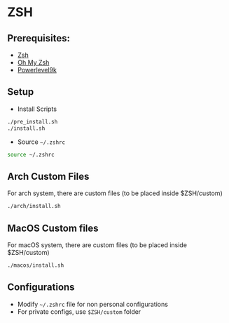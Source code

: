 # ZSH

## Prerequisites:
- [Zsh](https://github.com/ohmyzsh/ohmyzsh/wiki/Installing-ZSH)
- [Oh My Zsh](https://github.com/ohmyzsh/ohmyzsh)
- [Powerlevel9k](https://github.com/Powerlevel9k/powerlevel9k/wiki/Install-Instructions#option-2-install-for-oh-my-zsh)

## Setup
- Install Scripts
```bash
./pre_install.sh
./install.sh
```
- Source `~/.zshrc`
```bash
source ~/.zshrc
```

## Arch Custom Files
For arch system, there are custom files (to be placed inside $ZSH/custom)
```bash
./arch/install.sh
```

## MacOS Custom files
For macOS system, there are custom files (to be placed inside $ZSH/custom)
```bash
./macos/install.sh
```

## Configurations
- Modify `~/.zshrc` file for non personal configurations
- For private configs, use `$ZSH/custom` folder
